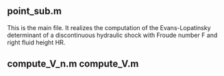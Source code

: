 ## point_sub.m

This is the main file. It realizes the computation of the Evans-Lopatinsky determinant of a discontinuous hydraulic shock with Froude number F and right fluid height HR.

## compute_V_n.m compute_V.m
